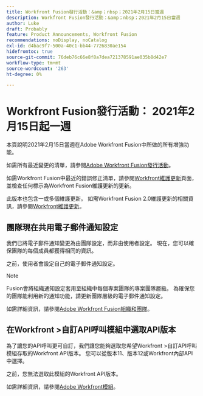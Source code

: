 ```yaml
---
title: Workfront Fusion發行活動：&amp；nbsp；2021年2月15日當週
description: Workfront Fusion發行活動：&amp；nbsp；2021年2月15日當週
author: Luke
draft: Probably
feature: Product Announcements, Workfront Fusion
recommendations: noDisplay, noCatalog
exl-id: d4bac9f7-500a-40c1-bb44-7726830ae154
hidefromtoc: true
source-git-commit: 76deb76c66e8f8a7dea721378591ae035b8d42e7
workflow-type: tm+mt
source-wordcount: '263'
ht-degree: 0%

---
```


# Workfront Fusion發行活動： 2021年2月15日起一週

本頁說明2021年2月15日當週在Adobe Workfront Fusion中所做的所有增強功能。

如需所有最近變更的清單，請參閱[Adobe Workfront Fusion發行活動](../../../product-announcements/product-releases/fusion-release-activity/fusion-release-activity.md)。

如需Workfront Fusion中最近的錯誤修正清單，請參閱[Workfront維護更新](https://experienceleague.adobe.com/docs/workfront-known-issues/releases/current-updates.html)頁面，並檢查任何標示為Workfront Fusion維護更新的更新。

此版本也包含一或多個維護更新。 如需Workfront Fusion 2.0維護更新的相關資訊，請參閱[Workfront維護更新](https://experienceleague.adobe.com/docs/workfront-known-issues/releases/current-updates.html)。

## 團隊現在共用電子郵件通知設定

我們已將電子郵件通知變更為由團隊設定，而非由使用者設定。 現在，您可以確保團隊的每個成員都獲得相同的資訊。

之前，使用者會設定自己的電子郵件通知設定。

>[!NOTE]
>
>Fusion會將組織通知設定套用至組織中每個專案團隊的專案團隊層級。 為確保您的團隊能利用新的通知功能，請更新團隊層級的電子郵件通知設定。

如需詳細資訊，請參閱[Adobe Workfront Fusion組織和團隊](../../../workfront-fusion/organizations/organizations-and-teams.md)。

## 在Workfront >自訂API呼叫模組中選取API版本

為了讓您的API呼叫更可自訂，我們讓您能夠選取您希望Workfront >自訂API呼叫模組存取的Workfront API版本。 您可以從版本11、版本12或Workfront內部API中選擇。

之前，您無法選取此模組的Workfront API版本。

如需詳細資訊，請參閱[Adobe Workfront模組](../../../workfront-fusion/apps-and-their-modules/workfront-modules.md)。
